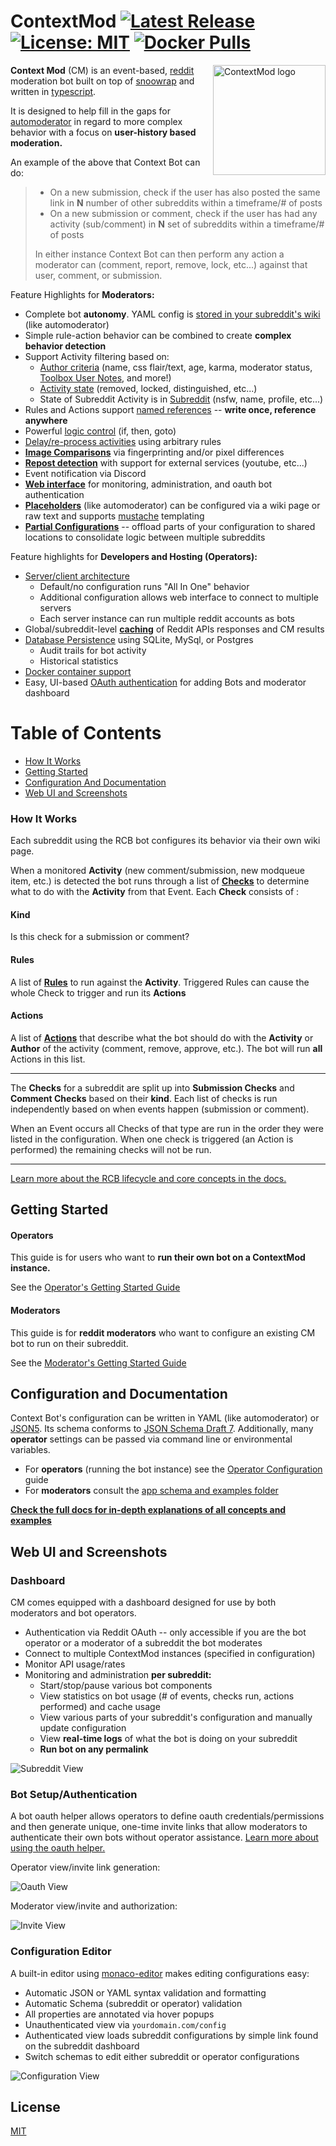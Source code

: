 # ContextMod [![Latest Release](https://img.shields.io/github/v/release/foxxmd/context-mod)](https://github.com/FoxxMD/context-mod/releases) [![License: MIT](https://img.shields.io/badge/License-MIT-yellow.svg)](https://opensource.org/licenses/MIT) [![Docker Pulls](https://img.shields.io/docker/pulls/foxxmd/context-mod)](https://hub.docker.com/r/foxxmd/context-mod)

<img src="/docs/logo.png" align="right"
alt="ContextMod logo" width="180" height="176">

**Context Mod** (CM) is an event-based, [reddit](https://reddit.com) moderation bot built on top of [snoowrap](https://github.com/not-an-aardvark/snoowrap) and written in [typescript](https://www.typescriptlang.org/).

It is designed to help fill in the gaps for [automoderator](https://www.reddit.com/wiki/automoderator/full-documentation) in regard to more complex behavior with a focus on **user-history based moderation.**

An example of the above that Context Bot can do:

> * On a new submission, check if the user has also posted the same link in **N** number of other subreddits within a timeframe/# of posts
> * On a new submission or comment, check if the user has had any activity (sub/comment) in **N** set of subreddits within a timeframe/# of posts
>
>In either instance Context Bot can then perform any action a moderator can (comment, report, remove, lock, etc...) against that user, comment, or submission.

Feature Highlights for **Moderators:**

* Complete bot **autonomy**. YAML config is [stored in your subreddit's wiki](/docs/subreddit/gettingStarted.md#setup-wiki-page) (like automoderator)
* Simple rule-action behavior can be combined to create **complex behavior detection**
* Support Activity filtering based on:
  * [Author criteria](/docs/subreddit/components/README.md#author-filter) (name, css flair/text, age, karma, moderator status, [Toolbox User Notes](https://www.reddit.com/r/toolbox/wiki/docs/usernotes), and more!)
  * [Activity state](/docs/subreddit/components/README.md#item-filter) (removed, locked, distinguished, etc...)
  * State of Subreddit Activity is in [Subreddit](/docs/subreddit/components/README.md#subreddit-filter) (nsfw, name, profile, etc...)
* Rules and Actions support [named references](/docs/subreddit/components/README.md#named-rules) -- **write once, reference anywhere**
* Powerful [logic control](/docs/subreddit/components/advancedConcepts/flowControl.md) (if, then, goto)
* [Delay/re-process activities](/docs/subreddit/components/README.md#dispatch) using arbitrary rules
* [**Image Comparisons**](/docs/imageComparison.md) via fingerprinting and/or pixel differences
* [**Repost detection**](/docs/subreddit/components/repost) with support for external services (youtube, etc...)
* Event notification via Discord
* [**Web interface**](#web-ui-and-screenshots) for monitoring, administration, and oauth bot authentication
* [**Placeholders**](/docs/subreddit/actionTemplating.md) (like automoderator) can be configured via a wiki page or raw text and supports [mustache](https://mustache.github.io) templating
* [**Partial Configurations**](/docs/subreddit/components/README.md#partial-configurations) -- offload parts of your configuration to shared locations to consolidate logic between multiple subreddits

Feature highlights for **Developers and Hosting (Operators):**

* [Server/client architecture](/docs/serverClientArchitecture.md)
  * Default/no configuration runs "All In One" behavior
  * Additional configuration allows web interface to connect to multiple servers
  * Each server instance can run multiple reddit accounts as bots
* Global/subreddit-level [**caching**](/docs/operator/caching.md) of Reddit APIs responses and CM results
* [Database Persistence](/docs/operator/database.md) using SQLite, MySql, or Postgres
  * Audit trails for bot activity
  * Historical statistics
* [Docker container support](/docs/operator/installation.md#docker-recommended)
* Easy, UI-based [OAuth authentication](/docs/operator/addingBot.md) for adding Bots and moderator dashboard

# Table of Contents

* [How It Works](#how-it-works)
* [Getting Started](#getting-started)
* [Configuration And Documentation](#configuration-and-documentation)
* [Web UI and Screenshots](#web-ui-and-screenshots)

### How It Works

Each subreddit using the RCB bot configures its behavior via their own wiki page. 

When a monitored **Activity** (new comment/submission, new modqueue item, etc.) is detected the bot runs through a list of [**Checks**](/docs/subreddit/components/README.md#checks) to determine what to do with the **Activity** from that Event. Each **Check** consists of :

#### Kind

Is this check for a submission or comment?

#### Rules

A list of [**Rules**](/docs/subreddit/components/README.md#rules) to run against the **Activity**. Triggered Rules can cause the whole Check to trigger and run its **Actions**

#### Actions

A list of [**Actions**](/docs/subreddit/components/README.md#actions) that describe what the bot should do with the **Activity** or **Author** of the activity (comment, remove, approve, etc.). The bot will run **all** Actions in this list.

___

The **Checks** for a subreddit are split up into **Submission Checks** and **Comment Checks** based on their **kind**. Each list of checks is run independently based on when events happen (submission or comment).

When an Event occurs all Checks of that type are run in the order they were listed in the configuration. When one check is triggered (an Action is performed) the remaining checks will not be run.

___

[Learn more about the RCB lifecycle and core concepts in the docs.](/docs/README.md#how-it-works)

## Getting Started

#### Operators

This guide is for users who want to **run their own bot on a ContextMod instance.**

See the [Operator's Getting Started Guide](/docs/operator/gettingStarted.md)

#### Moderators

This guide is for **reddit moderators** who want to configure an existing CM bot to run on their subreddit.

See the [Moderator's Getting Started Guide](/docs/subreddit/gettingStarted.md)

## Configuration and Documentation

Context Bot's configuration can be written in YAML (like automoderator) or [JSON5](https://json5.org/). Its schema conforms to [JSON Schema Draft 7](https://json-schema.org/). Additionally, many **operator** settings can be passed via command line or environmental variables.

* For **operators** (running the bot instance) see the [Operator Configuration](/docs/operator/configuration.md) guide
* For **moderators** consult the [app schema and examples folder](/docs/README.md#configuration-and-usage)

[**Check the full docs for in-depth explanations of all concepts and examples**](/docs)

## Web UI and Screenshots

### Dashboard

CM comes equipped with a dashboard designed for use by both moderators and bot operators.

* Authentication via Reddit OAuth -- only accessible if you are the bot operator or a moderator of a subreddit the bot moderates
* Connect to multiple ContextMod instances (specified in configuration)
* Monitor API usage/rates
* Monitoring and administration **per subreddit:**
  * Start/stop/pause various bot components
  * View statistics on bot usage (# of events, checks run, actions performed) and cache usage
  * View various parts of your subreddit's configuration and manually update configuration
  * View **real-time logs** of what the bot is doing on your subreddit
  * **Run bot on any permalink**

![Subreddit View](docs/images/subredditStatus.jpg)

### Bot Setup/Authentication

A bot oauth helper allows operators to define oauth credentials/permissions and then generate unique, one-time invite links that allow moderators to authenticate their own bots without operator assistance. [Learn more about using the oauth helper.](docs/operator/addingBot.md#cm-oauth-helper-recommended)

Operator view/invite link generation:

![Oauth View](docs/images/oauth.jpg)

Moderator view/invite and authorization:

![Invite View](docs/images/oauth-invite.jpg)

### Configuration Editor

A built-in editor using [monaco-editor](https://microsoft.github.io/monaco-editor/) makes editing configurations easy:

* Automatic JSON or YAML syntax validation and formatting
* Automatic Schema (subreddit or operator) validation
* All properties are annotated via hover popups
* Unauthenticated view via `yourdomain.com/config`
* Authenticated view loads subreddit configurations by simple link found on the subreddit dashboard
* Switch schemas to edit either subreddit or operator configurations

![Configuration View](docs/images/editor.jpg)

## License

[MIT](/LICENSE)
